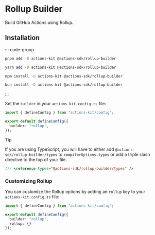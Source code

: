 # Rollup Builder

Build GitHub Actions using Rollup.

## Installation

::: code-group
  ```bash [pnpm]
  pnpm add -D actions-kit @actions-sdk/rollup-builder
  ```

  ```bash [yarn]
  yarn add -D actions-kit @actions-sdk/rollup-builder
  ```

  ```bash [npm]
  npm install -D actions-kit @actions-sdk/rollup-builder
  ```

  ```bash [bun]
  bun install -D actions-kit @actions-sdk/rollup-builder
  ```
:::

Set the `builder` in your `actions-kit.config.ts` file:

```ts [actions-kit.config.ts]
import { defineConfig } from "actions-kit/config";

export default defineConfig({
  builder: "rollup",
});
```

> [!TIP]
> If you are using TypeScript, you will have to either add `@actions-sdk/rollup-builder/types` to `compilerOptions.types` or add a triple slash directive to the top of your file.

```ts
/// <reference types="@actions-sdk/rollup-builder/types" />
``` 

### Customizing Rollup

You can customize the Rollup options by adding an `rollup` key to your `actions-kit.config.ts` file:

```ts [actions-kit.config.ts]
import { defineConfig } from "actions-kit/config";

export default defineConfig({
  builder: "rollup",
  rollup: {}
});
```
